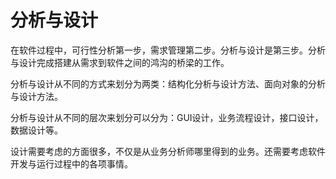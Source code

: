 # 分析与设计

在软件过程中，可行性分析第一步，需求管理第二步。分析与设计是第三步。分析与设计完成搭建从需求到软件之间的鸿沟的桥梁的工作。

分析与设计从不同的方式来划分为两类：结构化分析与设计方法、面向对象的分析与设计方法。

分析与设计从不同的层次来划分可以分为：GUI设计，业务流程设计，接口设计，数据设计等。

设计需要考虑的方面很多，不仅是从业务分析师哪里得到的业务。还需要考虑软件开发与运行过程中的各项事情。

